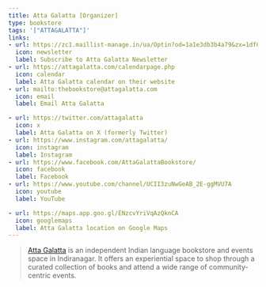 ```yaml
---
title: Atta Galatta [Organizer]
type: bookstore
tags: '["ATTAGALATTA"]'
links:
- url: https://zc1.maillist-manage.in/ua/Optin?od=1a1e3db3b4a79&zx=1df8d7de94&tD=11d1c1d88d68ee81&sD=11d1c1d88d6b3c78
  icon: newsletter
  label: Subscribe to Atta Galatta Newsletter
- url: https://attagalatta.com/calendarpage.php
  icon: calendar
  label: Atta Galatta calendar on their website
- url: mailto:thebookstore@attagalatta.com
  icon: email
  label: Email Atta Galatta

- url: https://twitter.com/attagalatta
  icon: x
  label: Atta Galatta on X (formerly Twitter)
- url: https://www.instagram.com/attagalatta/
  icon: instagram
  label: Instagram
- url: https://www.facebook.com/AttaGalattaBookstore/
  icon: facebook
  label: Facebook
- url: https://www.youtube.com/channel/UCII3zuNwGeAB_2E-ggMVU7A
  icon: youtube
  label: YouTube

- url: https://maps.app.goo.gl/ENzcvYriVqAzQknCA
  icon: googlemaps
  label: Atta Galatta location on Google Maps
--- 
```

> [Atta Galatta](https://www.attagalatta.com/) is an independent Indian language
bookstore and events space in Indiranagar. It offers an experiential space to
shop through a curated collection of books and attend a wide range of
community-centric events. 